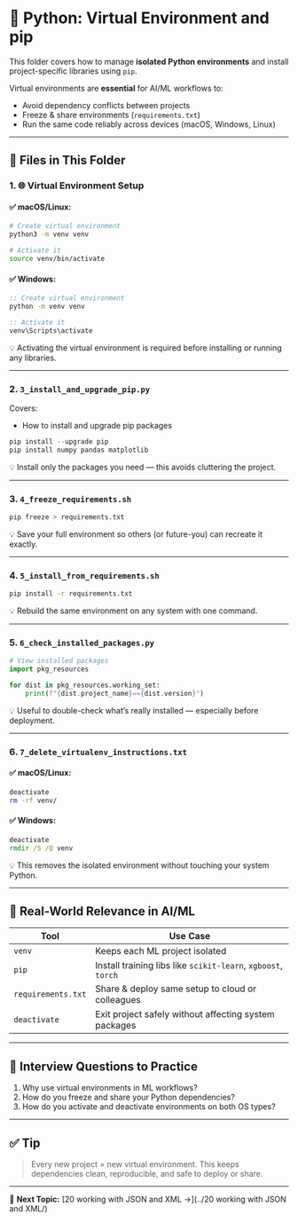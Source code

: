 # 🧠 Python: Virtual Environment and pip

This folder covers how to manage **isolated Python environments** and install project-specific libraries using `pip`.

Virtual environments are **essential** for AI/ML workflows to:
- Avoid dependency conflicts between projects
- Freeze & share environments (`requirements.txt`)
- Run the same code reliably across devices (macOS, Windows, Linux)

---

## 📌 Files in This Folder

### 1. 🌐 Virtual Environment Setup

#### ✅ macOS/Linux:
```bash
# Create virtual environment
python3 -m venv venv

# Activate it
source venv/bin/activate
```

#### ✅ Windows:
```bat
:: Create virtual environment
python -m venv venv

:: Activate it
venv\Scripts\activate
```

💡 Activating the virtual environment is required before installing or running any libraries.

---

### 2. `3_install_and_upgrade_pip.py`

Covers:
- How to install and upgrade pip packages

```python
pip install --upgrade pip
pip install numpy pandas matplotlib
```

💡 Install only the packages you need — this avoids cluttering the project.

---

### 3. `4_freeze_requirements.sh`

```bash
pip freeze > requirements.txt
```

💡 Save your full environment so others (or future-you) can recreate it exactly.

---

### 4. `5_install_from_requirements.sh`

```bash
pip install -r requirements.txt
```

💡 Rebuild the same environment on any system with one command.

---

### 5. `6_check_installed_packages.py`

```python
# View installed packages
import pkg_resources

for dist in pkg_resources.working_set:
    print(f"{dist.project_name}=={dist.version}")
```

💡 Useful to double-check what’s really installed — especially before deployment.

---

### 6. `7_delete_virtualenv_instructions.txt`

#### ✅ macOS/Linux:
```bash
deactivate
rm -rf venv/
```

#### ✅ Windows:
```bat
deactivate
rmdir /S /Q venv
```

💡 This removes the isolated environment without touching your system Python.

---

## 🎯 Real-World Relevance in AI/ML

| Tool     | Use Case |
|----------|----------|
| `venv`   | Keeps each ML project isolated |
| `pip`    | Install training libs like `scikit-learn`, `xgboost`, `torch` |
| `requirements.txt` | Share & deploy same setup to cloud or colleagues |
| `deactivate` | Exit project safely without affecting system packages |

---

## 🧠 Interview Questions to Practice

1. Why use virtual environments in ML workflows?
2. How do you freeze and share your Python dependencies?
3. How do you activate and deactivate environments on both OS types?

---

## ✅ Tip

> Every new project = new virtual environment. This keeps dependencies clean, reproducible, and safe to deploy or share.

---

📁 **Next Topic:** [20 working with JSON and XML →](../20 working with JSON and XML/)